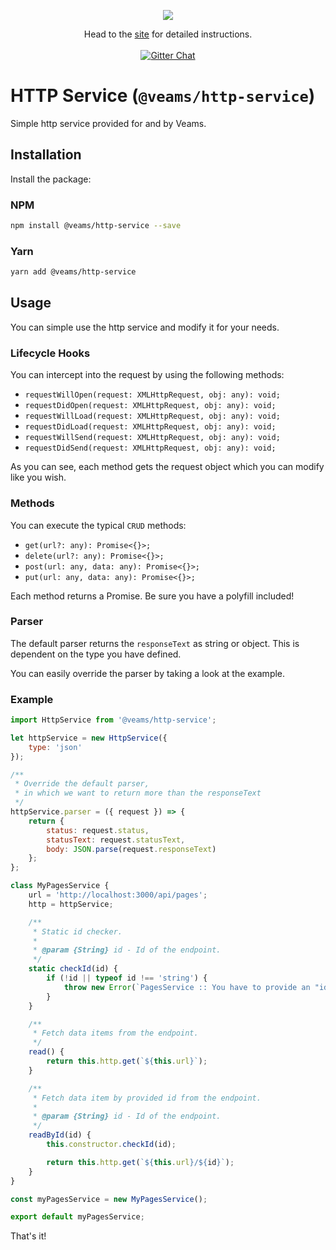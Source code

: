 <p align="center"><img src="https://www.veams.org/img/svg/icons/veams-std.svg"></p>
<p align="center">Head to the <a href="http://veams.org/">site</a> for detailed instructions.
<br><br>
<a href="https://gitter.im/Sebastian-Fitzner/Veams?utm_source=badge&utm_medium=badge&utm_campaign=pr-badge"><img src="https://badges.gitter.im/Sebastian-Fitzner/Veams.svg" alt="Gitter Chat" /></a></p>


# HTTP Service (`@veams/http-service`)

Simple http service provided for and by Veams. 

## Installation

Install the package: 

### NPM

```bash
npm install @veams/http-service --save 
```

### Yarn

```bash
yarn add @veams/http-service 
```

## Usage

You can simple use the http service and modify it for your needs.

### Lifecycle Hooks

You can intercept into the request by using the following methods: 

- `requestWillOpen(request: XMLHttpRequest, obj: any): void;`
- `requestDidOpen(request: XMLHttpRequest, obj: any): void;`
- `requestWillLoad(request: XMLHttpRequest, obj: any): void;`
- `requestDidLoad(request: XMLHttpRequest, obj: any): void;`
- `requestWillSend(request: XMLHttpRequest, obj: any): void;`
- `requestDidSend(request: XMLHttpRequest, obj: any): void;`

As you can see, each method gets the request object which you can modify like you wish.

### Methods

You can execute the typical `CRUD` methods: 
- `get(url?: any): Promise<{}>;`
- `delete(url?: any): Promise<{}>;`
- `post(url: any, data: any): Promise<{}>;`
- `put(url: any, data: any): Promise<{}>;`

Each method returns a Promise. Be sure you have a polyfill included!

### Parser

The default parser returns the `responseText` as string or object. This is dependent on the type you have defined. 

You can easily override the parser by taking a look at the example. 

### Example

```js 
import HttpService from '@veams/http-service';

let httpService = new HttpService({
	type: 'json'
});

/** 
 * Override the default parser,
 * in which we want to return more than the responseText
 */
httpService.parser = ({ request }) => {
	return {
		status: request.status,
		statusText: request.statusText,
		body: JSON.parse(request.responseText)
	};
};

class MyPagesService {
	url = 'http://localhost:3000/api/pages';
	http = httpService;

	/**
	 * Static id checker.
	 *
	 * @param {String} id - Id of the endpoint.
	 */
	static checkId(id) {
		if (!id || typeof id !== 'string') {
			throw new Error(`PagesService :: You have to provide an "id" and this "id" needs to be a string!`);
		}
	}

	/**
	 * Fetch data items from the endpoint.
	 */
	read() {
		return this.http.get(`${this.url}`);
	}

	/**
	 * Fetch data item by provided id from the endpoint.
	 *
	 * @param {String} id - Id of the endpoint.
	 */
	readById(id) {
		this.constructor.checkId(id);

		return this.http.get(`${this.url}/${id}`);
	}
}

const myPagesService = new MyPagesService();

export default myPagesService;
```


That's it!